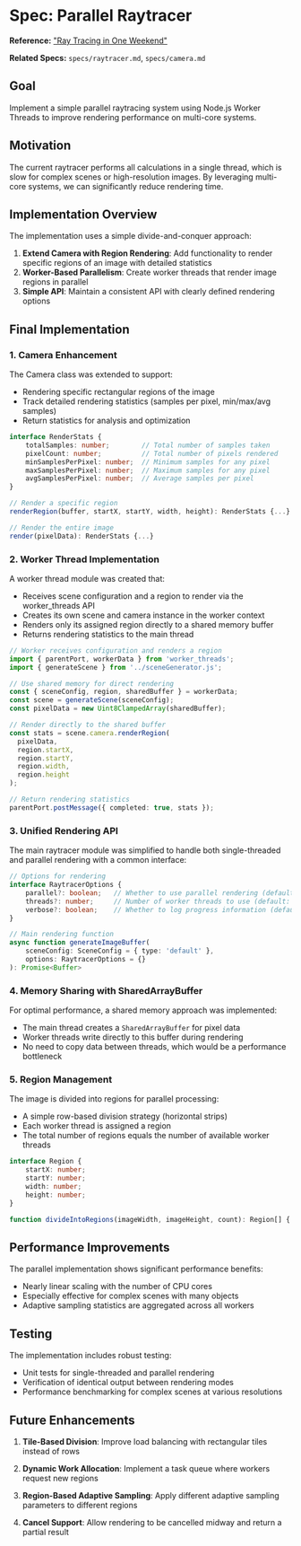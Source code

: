 # Spec: Parallel Raytracer

**Reference:** ["Ray Tracing in One Weekend"](https://raytracing.github.io/books/RayTracingInOneWeekend.html)

**Related Specs:** `specs/raytracer.md`, `specs/camera.md`

## Goal

Implement a simple parallel raytracing system using Node.js Worker Threads to improve rendering performance on multi-core systems.

## Motivation

The current raytracer performs all calculations in a single thread, which is slow for complex scenes or high-resolution images. By leveraging multi-core systems, we can significantly reduce rendering time.

## Implementation Overview

The implementation uses a simple divide-and-conquer approach:

1. **Extend Camera with Region Rendering**: Add functionality to render specific regions of an image with detailed statistics
2. **Worker-Based Parallelism**: Create worker threads that render image regions in parallel
3. **Simple API**: Maintain a consistent API with clearly defined rendering options

## Final Implementation

### 1. Camera Enhancement

The Camera class was extended to support:
- Rendering specific rectangular regions of the image
- Track detailed rendering statistics (samples per pixel, min/max/avg samples)
- Return statistics for analysis and optimization

```typescript
interface RenderStats {
    totalSamples: number;        // Total number of samples taken
    pixelCount: number;          // Total number of pixels rendered
    minSamplesPerPixel: number;  // Minimum samples for any pixel
    maxSamplesPerPixel: number;  // Maximum samples for any pixel
    avgSamplesPerPixel: number;  // Average samples per pixel
}

// Render a specific region
renderRegion(buffer, startX, startY, width, height): RenderStats {...}

// Render the entire image
render(pixelData): RenderStats {...}
```

### 2. Worker Thread Implementation

A worker thread module was created that:
- Receives scene configuration and a region to render via the worker_threads API
- Creates its own scene and camera instance in the worker context
- Renders only its assigned region directly to a shared memory buffer
- Returns rendering statistics to the main thread

```typescript
// Worker receives configuration and renders a region
import { parentPort, workerData } from 'worker_threads';
import { generateScene } from '../sceneGenerator.js';

// Use shared memory for direct rendering
const { sceneConfig, region, sharedBuffer } = workerData;
const scene = generateScene(sceneConfig);
const pixelData = new Uint8ClampedArray(sharedBuffer);

// Render directly to the shared buffer
const stats = scene.camera.renderRegion(
  pixelData,
  region.startX,
  region.startY,
  region.width,
  region.height
);

// Return rendering statistics
parentPort.postMessage({ completed: true, stats });
```

### 3. Unified Rendering API

The main raytracer module was simplified to handle both single-threaded and parallel rendering with a common interface:

```typescript
// Options for rendering
interface RaytracerOptions {
    parallel?: boolean;   // Whether to use parallel rendering (default: false)
    threads?: number;     // Number of worker threads to use (default: CPU count - 1)
    verbose?: boolean;    // Whether to log progress information (default: false)
}

// Main rendering function
async function generateImageBuffer(
    sceneConfig: SceneConfig = { type: 'default' },
    options: RaytracerOptions = {}
): Promise<Buffer>
```

### 4. Memory Sharing with SharedArrayBuffer

For optimal performance, a shared memory approach was implemented:
- The main thread creates a `SharedArrayBuffer` for pixel data
- Worker threads write directly to this buffer during rendering
- No need to copy data between threads, which would be a performance bottleneck

### 5. Region Management

The image is divided into regions for parallel processing:
- A simple row-based division strategy (horizontal strips)
- Each worker thread is assigned a region
- The total number of regions equals the number of available worker threads

```typescript
interface Region {
    startX: number;
    startY: number;
    width: number;
    height: number;
}

function divideIntoRegions(imageWidth, imageHeight, count): Region[] {...}
```

## Performance Improvements

The parallel implementation shows significant performance benefits:
- Nearly linear scaling with the number of CPU cores
- Especially effective for complex scenes with many objects
- Adaptive sampling statistics are aggregated across all workers

## Testing

The implementation includes robust testing:
- Unit tests for single-threaded and parallel rendering
- Verification of identical output between rendering modes
- Performance benchmarking for complex scenes at various resolutions

## Future Enhancements

1. **Tile-Based Division**: Improve load balancing with rectangular tiles instead of rows

2. **Dynamic Work Allocation**: Implement a task queue where workers request new regions

3. **Region-Based Adaptive Sampling**: Apply different adaptive sampling parameters to different regions

4. **Cancel Support**: Allow rendering to be cancelled midway and return a partial result 